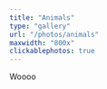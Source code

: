 ```yaml
---
title: "Animals"
type: "gallery"
url: "/photos/animals"
maxwidth: "800x"
clickablephotos: true
---
```


Woooo